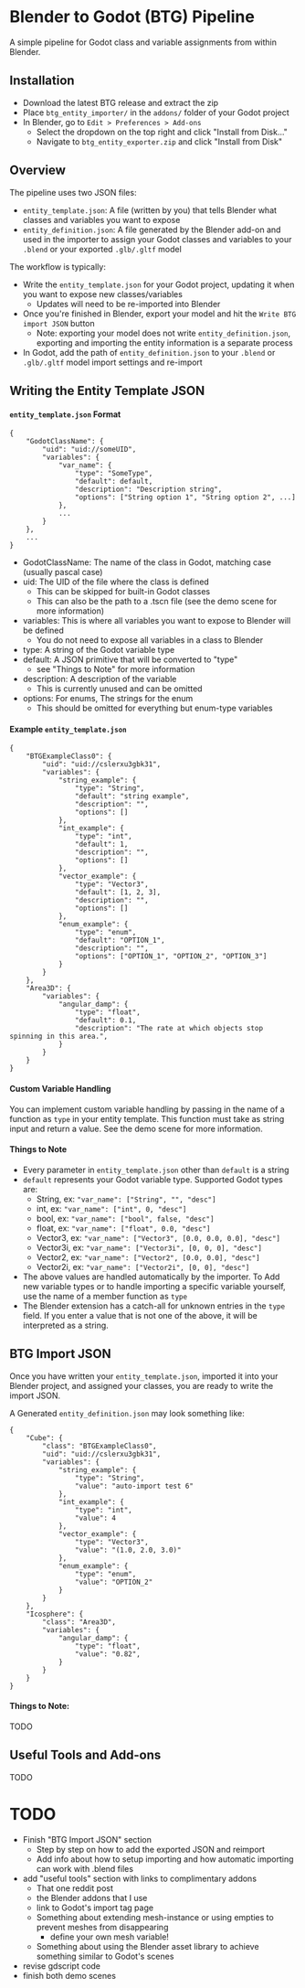 # Blender to Godot (BTG) Pipeline
A simple pipeline for Godot class and variable assignments from within Blender.

## Installation
* Download the latest BTG release and extract the zip
* Place `btg_entity_importer/` in the `addons/` folder of your Godot project
* In Blender, go to `Edit > Preferences > Add-ons`
  * Select the dropdown on the top right and click "Install from Disk..."
  * Navigate to `btg_entity_exporter.zip` and click "Install from Disk"

## Overview
The pipeline uses two JSON files:
* `entity_template.json`: A file (written by you) that tells Blender what classes and variables you want to expose
* `entity_definition.json`: A file generated by the Blender add-on and used in the importer to assign your Godot classes and variables to your `.blend` or your exported `.glb/.gltf` model

The workflow is typically:
* Write the `entity_template.json` for your Godot project, updating it when you want to expose new classes/variables
  * Updates will need to be re-imported into Blender
* Once you're finished in Blender, export your model and hit the `Write BTG import JSON` button
  * Note: exporting your model does not write `entity_definition.json`, exporting and importing the entity information is a separate process
* In Godot, add the path of `entity_definition.json` to your `.blend` or `.glb/.gltf` model import settings and re-import

## Writing the Entity Template JSON
<!-- In the entity template, Godot classes can be exposed to Blender by entering their class name as a key. Every entity definition has a "uid" field (this can also be the path to the .gd or .tscn file) and a "variables" field. Within the "variables" field, variables can be defined with a Godot type, default value, and (optional) description. Enums also require an "options" field to be defined. "uid" can be skipped for built-in Godot classes. -->

#### `entity_template.json` Format
```
{
    "GodotClassName": {
        "uid": "uid://someUID",
        "variables": {
            "var_name": {
                "type": "SomeType",
                "default": default,
                "description": "Description string",
                "options": ["String option 1", "String option 2", ...]
            },
            ...
        }
    },
    ...
}
```
* GodotClassName: The name of the class in Godot, matching case (usually pascal case)
* uid: The UID of the file where the class is defined
  * This can be skipped for built-in Godot classes
  * This can also be the path to a .tscn file (see the demo scene for more information)
* variables: This is where all variables you want to expose to Blender will be defined
  * You do not need to expose all variables in a class to Blender
* type: A string of the Godot variable type
* default: A JSON primitive that will be converted to "type"
  * see "Things to Note" for more information
* description: A description of the variable
  * This is currently unused and can be omitted
* options: For enums, The strings for the enum
  * This should be omitted for everything but enum-type variables

#### Example `entity_template.json`
```
{
    "BTGExampleClass0": {
        "uid": "uid://cslerxu3gbk31",
        "variables": {
            "string_example": {
                "type": "String",
                "default": "string example",
                "description": "",
                "options": []
            },
            "int_example": {
                "type": "int",
                "default": 1,
                "description": "",
                "options": []
            },
            "vector_example": {
                "type": "Vector3",
                "default": [1, 2, 3],
                "description": "",
                "options": []
            },
            "enum_example": {
                "type": "enum",
                "default": "OPTION_1",
                "description": "",
                "options": ["OPTION_1", "OPTION_2", "OPTION_3"]
            }
        }
    },
    "Area3D": {
        "variables": {
            "angular_damp": {
                "type": "float",
                "default": 0.1,
                "description": "The rate at which objects stop spinning in this area.",
            }
        }
    }
}
```

#### Custom Variable Handling
You can implement custom variable handling by passing in the name of a function as `type` in your entity template. This function must take as string input and return a value. See the demo scene for more information.


#### Things to Note
* Every parameter in `entity_template.json` other than `default` is a string
* `default` represents your Godot variable type. Supported Godot types are:
  * String, ex: `"var_name": ["String", "", "desc"]`
  * int, ex: `"var_name": ["int", 0, "desc"]`
  * bool, ex: `"var_name": ["bool", false, "desc"]`
  * float, ex: `"var_name": ["float", 0.0, "desc"]`
  * Vector3, ex: `"var_name": ["Vector3", [0.0, 0.0, 0.0], "desc"]`
  * Vector3i, ex: `"var_name": ["Vector3i", [0, 0, 0], "desc"]`
  * Vector2, ex: `"var_name": ["Vector2", [0.0, 0.0], "desc"]`
  * Vector2i, ex: `"var_name": ["Vector2i", [0, 0], "desc"]`
* The above values are handled automatically by the importer. To Add new variable types or to handle importing a specific variable yourself, use the name of a member function as `type`
* The Blender extension has a catch-all for unknown entries in the `type` field. If you enter a value that is not one of the above, it will be interpreted as a string.

## BTG Import JSON
Once you have written your `entity_template.json`, imported it into your Blender project, and assigned your classes, you are ready to write the import JSON.

A Generated `entity_definition.json` may look something like:
```
{
    "Cube": {
        "class": "BTGExampleClass0",
        "uid": "uid://cslerxu3gbk31",
        "variables": {
            "string_example": {
                "type": "String",
                "value": "auto-import test 6"
            },
            "int_example": {
                "type": "int",
                "value": 4
            },
            "vector_example": {
                "type": "Vector3",
                "value": "(1.0, 2.0, 3.0)"
            },
            "enum_example": {
                "type": "enum",
                "value": "OPTION_2"
            }
        }
    },
    "Icosphere": {
        "class": "Area3D",
        "variables": {
            "angular_damp": {
                "type": "float",
                "value": "0.82",
            }
        }
    }
}
```
#### Things to Note:
TODO

## Useful Tools and Add-ons
TODO

# TODO
* Finish "BTG Import JSON" section
  * Step by step on how to add the exported JSON and reimport
  * Add info about how to setup importing and how automatic importing can work with .blend files
* add "useful tools" section with links to complimentary addons
  * That one reddit post
  * the Blender addons that I use
  * link to Godot's import tag page
  * Something about extending mesh-instance or using empties to prevent meshes from disappearing
    * define your own mesh variable!
  * Something about using the Blender asset library to achieve something similar to Godot's scenes
* revise gdscript code
* finish both demo scenes